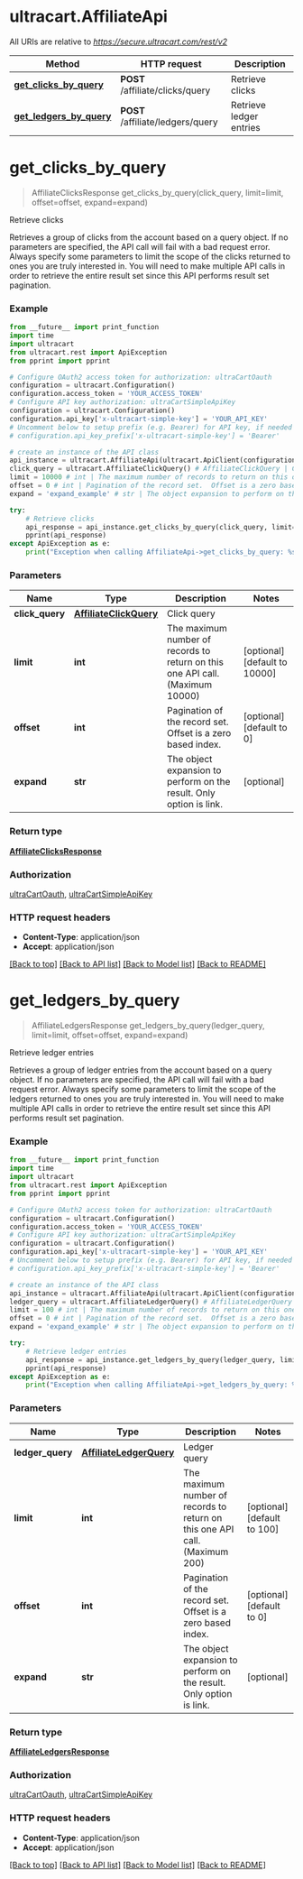 # ultracart.AffiliateApi

All URIs are relative to *https://secure.ultracart.com/rest/v2*

Method | HTTP request | Description
------------- | ------------- | -------------
[**get_clicks_by_query**](AffiliateApi.md#get_clicks_by_query) | **POST** /affiliate/clicks/query | Retrieve clicks
[**get_ledgers_by_query**](AffiliateApi.md#get_ledgers_by_query) | **POST** /affiliate/ledgers/query | Retrieve ledger entries


# **get_clicks_by_query**
> AffiliateClicksResponse get_clicks_by_query(click_query, limit=limit, offset=offset, expand=expand)

Retrieve clicks

Retrieves a group of clicks from the account based on a query object.  If no parameters are specified, the API call will fail with a bad request error.  Always specify some parameters to limit the scope of the clicks returned to ones you are truly interested in.  You will need to make multiple API calls in order to retrieve the entire result set since this API performs result set pagination. 

### Example 
```python
from __future__ import print_function
import time
import ultracart
from ultracart.rest import ApiException
from pprint import pprint

# Configure OAuth2 access token for authorization: ultraCartOauth
configuration = ultracart.Configuration()
configuration.access_token = 'YOUR_ACCESS_TOKEN'
# Configure API key authorization: ultraCartSimpleApiKey
configuration = ultracart.Configuration()
configuration.api_key['x-ultracart-simple-key'] = 'YOUR_API_KEY'
# Uncomment below to setup prefix (e.g. Bearer) for API key, if needed
# configuration.api_key_prefix['x-ultracart-simple-key'] = 'Bearer'

# create an instance of the API class
api_instance = ultracart.AffiliateApi(ultracart.ApiClient(configuration))
click_query = ultracart.AffiliateClickQuery() # AffiliateClickQuery | Click query
limit = 10000 # int | The maximum number of records to return on this one API call. (Maximum 10000) (optional) (default to 10000)
offset = 0 # int | Pagination of the record set.  Offset is a zero based index. (optional) (default to 0)
expand = 'expand_example' # str | The object expansion to perform on the result.  Only option is link. (optional)

try: 
    # Retrieve clicks
    api_response = api_instance.get_clicks_by_query(click_query, limit=limit, offset=offset, expand=expand)
    pprint(api_response)
except ApiException as e:
    print("Exception when calling AffiliateApi->get_clicks_by_query: %s\n" % e)
```

### Parameters

Name | Type | Description  | Notes
------------- | ------------- | ------------- | -------------
 **click_query** | [**AffiliateClickQuery**](AffiliateClickQuery.md)| Click query | 
 **limit** | **int**| The maximum number of records to return on this one API call. (Maximum 10000) | [optional] [default to 10000]
 **offset** | **int**| Pagination of the record set.  Offset is a zero based index. | [optional] [default to 0]
 **expand** | **str**| The object expansion to perform on the result.  Only option is link. | [optional] 

### Return type

[**AffiliateClicksResponse**](AffiliateClicksResponse.md)

### Authorization

[ultraCartOauth](../README.md#ultraCartOauth), [ultraCartSimpleApiKey](../README.md#ultraCartSimpleApiKey)

### HTTP request headers

 - **Content-Type**: application/json
 - **Accept**: application/json

[[Back to top]](#) [[Back to API list]](../README.md#documentation-for-api-endpoints) [[Back to Model list]](../README.md#documentation-for-models) [[Back to README]](../README.md)

# **get_ledgers_by_query**
> AffiliateLedgersResponse get_ledgers_by_query(ledger_query, limit=limit, offset=offset, expand=expand)

Retrieve ledger entries

Retrieves a group of ledger entries from the account based on a query object.  If no parameters are specified, the API call will fail with a bad request error.  Always specify some parameters to limit the scope of the ledgers returned to ones you are truly interested in.  You will need to make multiple API calls in order to retrieve the entire result set since this API performs result set pagination. 

### Example 
```python
from __future__ import print_function
import time
import ultracart
from ultracart.rest import ApiException
from pprint import pprint

# Configure OAuth2 access token for authorization: ultraCartOauth
configuration = ultracart.Configuration()
configuration.access_token = 'YOUR_ACCESS_TOKEN'
# Configure API key authorization: ultraCartSimpleApiKey
configuration = ultracart.Configuration()
configuration.api_key['x-ultracart-simple-key'] = 'YOUR_API_KEY'
# Uncomment below to setup prefix (e.g. Bearer) for API key, if needed
# configuration.api_key_prefix['x-ultracart-simple-key'] = 'Bearer'

# create an instance of the API class
api_instance = ultracart.AffiliateApi(ultracart.ApiClient(configuration))
ledger_query = ultracart.AffiliateLedgerQuery() # AffiliateLedgerQuery | Ledger query
limit = 100 # int | The maximum number of records to return on this one API call. (Maximum 200) (optional) (default to 100)
offset = 0 # int | Pagination of the record set.  Offset is a zero based index. (optional) (default to 0)
expand = 'expand_example' # str | The object expansion to perform on the result.  Only option is link. (optional)

try: 
    # Retrieve ledger entries
    api_response = api_instance.get_ledgers_by_query(ledger_query, limit=limit, offset=offset, expand=expand)
    pprint(api_response)
except ApiException as e:
    print("Exception when calling AffiliateApi->get_ledgers_by_query: %s\n" % e)
```

### Parameters

Name | Type | Description  | Notes
------------- | ------------- | ------------- | -------------
 **ledger_query** | [**AffiliateLedgerQuery**](AffiliateLedgerQuery.md)| Ledger query | 
 **limit** | **int**| The maximum number of records to return on this one API call. (Maximum 200) | [optional] [default to 100]
 **offset** | **int**| Pagination of the record set.  Offset is a zero based index. | [optional] [default to 0]
 **expand** | **str**| The object expansion to perform on the result.  Only option is link. | [optional] 

### Return type

[**AffiliateLedgersResponse**](AffiliateLedgersResponse.md)

### Authorization

[ultraCartOauth](../README.md#ultraCartOauth), [ultraCartSimpleApiKey](../README.md#ultraCartSimpleApiKey)

### HTTP request headers

 - **Content-Type**: application/json
 - **Accept**: application/json

[[Back to top]](#) [[Back to API list]](../README.md#documentation-for-api-endpoints) [[Back to Model list]](../README.md#documentation-for-models) [[Back to README]](../README.md)


